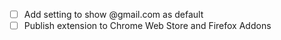 - [ ] Add setting to show @gmail.com as default
- [ ] Publish extension to Chrome Web Store and Firefox Addons